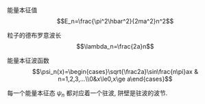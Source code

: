 能量本征值 $$E_n=\frac{\pi^2\hbar^2}{2ma^2}n^2$$

粒子的德布罗意波长 $$\lambda_n=\frac{2a}n$$

能量本征波函数 $$\psi_n(x)=\begin{cases}\sqrt{\frac2a}\sin\frac{n\pi}ax & n=1,2,3,...\\0&x\le0,x\ge a\end{cases}$$

每一个能量本征态 $\psi_n$ 都对应着一个驻波, 阱壁是驻波的波节. 